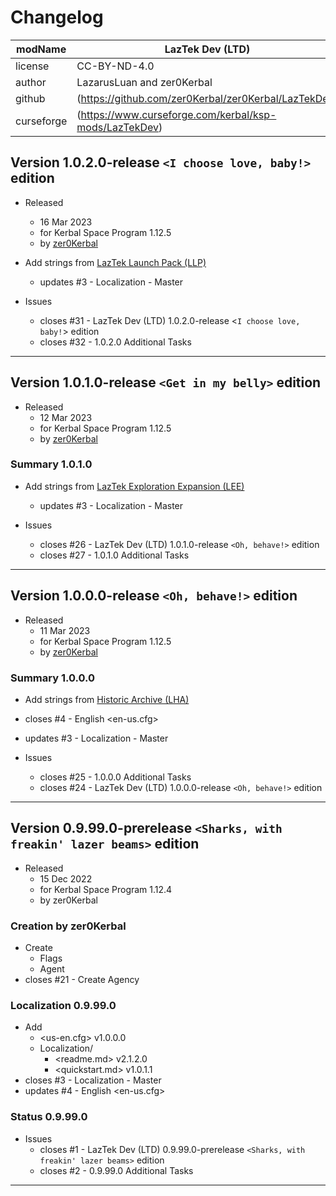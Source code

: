 # Changelog  
  
| modName    | LazTek Dev (LTD)                                                  |
| ---------- | ----------------------------------------------------------------- |
| license    | CC-BY-ND-4.0                                                      |
| author     | LazarusLuan and zer0Kerbal                                        |
| github     | (https://github.com/zer0Kerbal/zer0Kerbal/LazTekDev)              |
| curseforge | (https://www.curseforge.com/kerbal/ksp-mods/LazTekDev)            |

## Version 1.0.2.0-release `<I choose love, baby!>` edition

* Released
  * 16 Mar 2023
  * for Kerbal Space Program 1.12.5
  * by [zer0Kerbal](https://github.com/zer0Kerbal)

* Add strings from [LazTek Launch Pack (LLP)](https://github.com/zer0Kerbal/LaunchPack)
  * updates #3 - Localization - Master

* Issues
  * closes #31 - LazTek Dev (LTD) 1.0.2.0-release <`I choose love, baby!`> edition
  * closes #32 - 1.0.2.0 Additional Tasks

---

## Version 1.0.1.0-release `<Get in my belly>` edition

* Released
  * 12 Mar 2023
  * for Kerbal Space Program 1.12.5
  * by [zer0Kerbal](https://github.com/zer0Kerbal)

### Summary 1.0.1.0

* Add strings from [LazTek Exploration Expansion (LEE)](https://github.com/zer0Kerbal/ExplorationExpansion)
  * updates #3 - Localization - Master

* Issues
  * closes #26 - LazTek Dev (LTD) 1.0.1.0-release `<Oh, behave!>` edition
  * closes #27 - 1.0.1.0 Additional Tasks

---

## Version 1.0.0.0-release `<Oh, behave!>` edition

* Released
  * 11 Mar 2023
  * for Kerbal Space Program 1.12.5
  * by [zer0Kerbal](https://github.com/zer0Kerbal)

### Summary 1.0.0.0

* Add strings from [Historic Archive (LHA)](https://github.com/zer0Kerbal/HistoricArchive)
* closes #4 - English <en-us.cfg>
* updates #3 - Localization - Master

* Issues
  * closes #25 - 1.0.0.0 Additional Tasks
  * closes #24 - LazTek Dev (LTD) 1.0.0.0-release `<Oh, behave!>` edition

---

## Version 0.9.99.0-prerelease `<Sharks, with freakin' lazer beams>` edition

* Released
  * 15 Dec 2022
  * for Kerbal Space Program 1.12.4
  * by zer0Kerbal

### Creation by zer0Kerbal

* Create
  * Flags
  * Agent
* closes #21 - Create Agency

### Localization 0.9.99.0

* Add
  * <us-en.cfg> v1.0.0.0
  * Localization/
    * <readme.md> v2.1.2.0
    * <quickstart.md>  v1.0.1.1
* closes #3 - Localization - Master
* updates #4 - English <en-us.cfg>

### Status 0.9.99.0

* Issues
  * closes #1 - LazTek Dev (LTD) 0.9.99.0-prerelease `<Sharks, with freakin' lazer beams>` edition
  * closes #2 - 0.9.99.0 Additional Tasks

---
